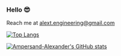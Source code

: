 ### Hello 😎

Reach me at alext.engineering@gmail.com 

[![Top Langs](https://github-readme-stats.vercel.app/api/top-langs/?username=Ampersand-Alexander&langs_count=10&layout=compact&theme=radical)](https://github.com/Ampersand-Alexander/github-readme-stats)

[![Ampersand-Alexander's GitHub stats](https://github-readme-stats.vercel.app/api?username=Ampersand-Alexander&count_private=true&theme=radical)](https://github.com/Ampersand-Alexander/github-readme-stats)
